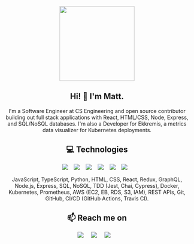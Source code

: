 <div align="center">
  <img src="https://media.giphy.com/media/v1.Y2lkPTc5MGI3NjExdXdwMXg3dzQzaTljbjVubmdtOHluM2p3aWh1Y29ha3h6aXM1NXdkZCZlcD12MV9pbnRlcm5hbF9naWZfYnlfaWQmY3Q9cw/jdPMeyv9rn0hZHh8n9/giphy.gif" width="200"/>
</div>

<h2 align="center">Hi! 👋 I'm Matt.</h2>
<p align="center">
  I'm a Software Engineer at CS Engineering and open source contributor building out full stack applications with React, HTML/CSS, Node, Express, and SQL/NoSQL databases. I'm also a Developer for Ekkremis, a metrics data visualizer for Kubernetes deployments.
</p>

<h2 align="center">💻 Technologies</h2>
<p align="center">
  <img src="https://img.shields.io/badge/node.js%20-%2343853D.svg?&style=for-the-badge&logo=node.js&logoColor=white" />&nbsp;&nbsp;&nbsp;
  <img src="https://img.shields.io/badge/express.js-%23404d59.svg?style=for-the-badge&logo=express&logoColor=%2361DAFB" />&nbsp;&nbsp;&nbsp;
  <img src="https://img.shields.io/badge/react%20-%2300D9FF.svg?&style=for-the-badge&logo=react&logoColor=white" />&nbsp;&nbsp;&nbsp;
  <img src="https://img.shields.io/badge/postgres-%23316192.svg?style=for-the-badge&logo=postgresql&logoColor=white" />&nbsp;&nbsp;&nbsp;
  <img src="https://img.shields.io/badge/MongoDB-%234ea94b.svg?style=for-the-badge&logo=mongodb&logoColor=white" />&nbsp;&nbsp;&nbsp;
  <img src="https://img.shields.io/badge/kubernetes-%23326ce5.svg?style=for-the-badge&logo=kubernetes&logoColor=white" />&nbsp;&nbsp;&nbsp;
</p>
<p align="center">JavaScript, TypeScript, Python, HTML, CSS, React, Redux, GraphQL, Node.js, Express, SQL, NoSQL, TDD (Jest, Chai, Cypress), Docker, Kubernetes, Prometheus, AWS (EC2, EB, RDS, S3, IAM), REST APIs, Git, GitHub, CI/CD (GitHub Actions, Travis CI).</p>

<h2 align="center">📫 Reach me on</h2>
<p align="center">
  <a target="_blank"href="https://www.linkedin.com/in/matthewpan/"><img src="https://img.shields.io/badge/linkedin-%230077B5.svg?&style=for-the-badge&logo=linkedin&logoColor=white" /></a>&nbsp;&nbsp;&nbsp;&nbsp;
  <a target="_blank"href="https://github.com/matthewmpan"><img src="https://img.shields.io/badge/github-%23121011.svg?style=for-the-badge&logo=github&logoColor=white" /></a>&nbsp;&nbsp;&nbsp;&nbsp;
  <a href="mailto:matthewmpan@gmail.com?subject=Hello%20Matt,%20From%20Github"><img src="https://img.shields.io/badge/gmail-%23D14836.svg?&style=for-the-badge&logo=gmail&logoColor=white" /></a>&nbsp;&nbsp;&nbsp;&nbsp;
</p>
